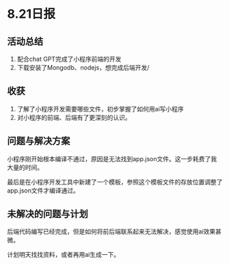 # 8.21日报
## 活动总结

1. 配合chat GPT完成了小程序前端的开发
1. 下载安装了Mongodb、nodejs，想完成后端开发/

## 收获

1. 了解了小程序开发需要哪些文件，初步掌握了如何用ai写小程序
2. 对小程序的前端、后端有了更深刻的认识。

## 问题与解决方案

小程序刚开始根本编译不通过，原因是无法找到app.json文件。这一步耗费了我大量的时间。

最后是在小程序开发工具中新建了一个模板，参照这个模板文件的存放位置调整了app.json文件才编译通过。

## 未解决的问题与计划

后端代码编写已经完成，但是如何将前后端联系起来无法解决，感觉使用ai效果甚微。

计划明天找找资料，或者再用ai生成一下。